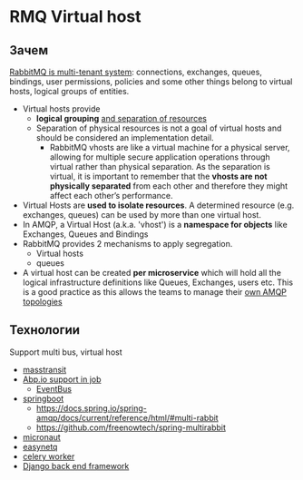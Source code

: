 # RMQ Virtual host

## Зачем

[RabbitMQ is multi-tenant system](https://www.rabbitmq.com/vhosts.html): connections, exchanges, queues, bindings, user permissions, policies and some other things belong to virtual hosts, logical groups of entities.

- Virtual hosts provide
  - __logical grouping__ [and separation of resources](https://www.cloudamqp.com/blog/what-is-a-rabbitmq-vhost.html#:~:text=Vhosts%20(Virtual%20Hosts)%20in%20RabbitMQ,within%20an%20instance)
  - Separation of physical resources is not a goal of virtual hosts and should be considered an implementation detail.
    - RabbitMQ vhosts are like a virtual machine for a physical server, allowing for multiple secure application operations through virtual rather than physical separation. As the separation is virtual, it is important to remember that the __vhosts are not physically separated__ from each other and therefore they might affect each other’s performance.
- Virtual Hosts are __used to isolate resources__. A determined resource (e.g. exchanges, queues) can be used by more than one virtual host.
- In AMQP, a Virtual Host (a.k.a. 'vhost') is a __namespace for objects__ like Exchanges, Queues and Bindings
- RabbitMQ provides 2 mechanisms to apply segregation.
  - Virtual hosts
  - queues
- A virtual host can be created __per microservice__ which will hold all the logical infrastructure definitions like Queues, Exchanges, users etc. This is a good practice as this allows the teams to manage their [own AMQP topologies](https://www.cloudamqp.com/blog/what-is-a-rabbitmq-vhost.html#:~:text=Vhosts%20(Virtual%20Hosts)%20in%20RabbitMQ,within%20an%20instance)

## Технологии

Support multi bus, virtual host

- [masstransit](https://masstransit-project.com/usage/containers/multibus.html#multibus)
- [Abp.io support in job](https://docs.abp.io/en/abp/4.4/Background-Jobs-RabbitMq)
  - [EventBus](https://docs.abp.io/en/abp/4.4/Distributed-Event-Bus-RabbitMQ-Integration)
- [springboot](https://programmer.group/springboot-connect-multiple-rabbitmq-sources.HTML)
  - https://docs.spring.io/spring-amqp/docs/current/reference/html/#multi-rabbit
  - https://github.com/freenowtech/spring-multirabbit
- [micronaut](https://micronaut-projects.github.io/micronaut-rabbitmq/latest/guide)
- [easynetq](https://stackoverflow.com/questions/64060243/multiple-vhost-connection-inside-same-project-subscribe-publish)
- [celery worker](https://stackoverflow.com/questions/12209652/multi-celery-projects-with-same-rabbitmq-broker-backend-process)
- [Django back end framework](https://timonweb.com/django/run-multiple-django-apps-with-celery-on-one-server-with-rabbitmq-vhosts/)
